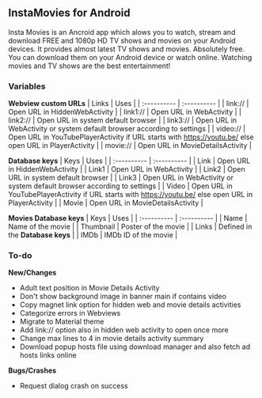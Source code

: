 ## InstaMovies for Android
Insta Movies is an Ancroid app which alows you to watch, stream and download FREE and 1080p HD TV shows and movies on your Android devices. It provides almost latest TV shows and movies. Absolutely free. You can download them on your Android device or watch online. Watching movies and TV shows are the best entertainment!

### Variables
**Webview custom URLs**
| Links | Uses |
| :---------- | :---------- |
| link:// | Open URL in HiddenWebActivity |
| link1:// | Open URL in WebActivity |
| link2:// | Open URL in system default browser |
| link3:// | Open URL in WebActivity or system default browser according to settings |
| video:// | Open URL in YouTubePlayerActivity if URL starts with https://youtu.be/ else open URL in PlayerActivity |
| movie:// | Open URL in MovieDetailsActivity |

**Database keys**
| Keys | Uses |
| :---------- | :---------- |
| Link | Open URL in HiddenWebActivity |
| Link1 | Open URL in WebActivity |
| Link2 | Open URL in system default browser |
| Link3 | Open URL in WebActivity or system default browser according to settings |
| Video | Open URL in YouTubePlayerActivity if URL starts with https://youtu.be/ else open URL in PlayerActivity |
| Movie | Open URL in MovieDetailsActivity |

**Movies Database keys**
| Keys | Uses |
| :---------- | :---------- |
| Name | Name of the movie |
| Thumbnail | Poster of the movie |
| Links | Defined in the **Database keys** |
| IMDb | IMDb ID of the movie |

### To-do
**New/Changes**
- Adult text position in Movie Details Activity
- Don't show background image in banner main if contains video
- Copy magnet link option for hidden web and movie details activities
- Categorize errors in Webviews
- Migrate to Material theme
- Add link:// option also in hidden web activity to open once more
- Change max lines to 4 in movie details activity summary
- Download popup hosts file using download manager and also fetch ad hosts links online

**Bugs/Crashes**
- Request dialog crash on success
